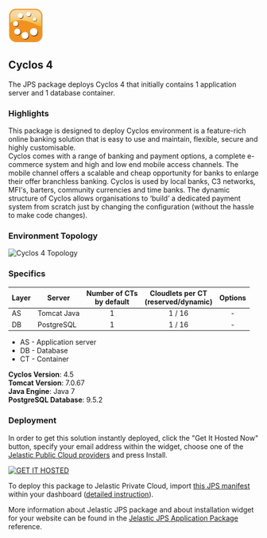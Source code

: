 [![Cyclos 4](images/cyclos.png)](../cyclos-4)
##  Cyclos 4

The JPS package deploys Cyclos 4 that initially contains 1 application server and 1 database container.

### Highlights
This package is designed to deploy Cyclos environment is a feature-rich online banking solution that is easy to use and maintain, flexible, secure and highly customisable.<br />
Cyclos comes with a range of banking and payment options, a complete e-commerce system and high and low end mobile access channels. The mobile channel offers a scalable and cheap opportunity for banks to enlarge their offer branchless banking.
Cyclos is used by local banks, C3 networks, MFI's, barters, community currencies and time banks. The dynamic structure of Cyclos allows organisations to ‘build’ a dedicated payment system from scratch just by changing the configuration (without the hassle to make code changes).

### Environment Topology

![Cyclos 4 Topology](https://docs.google.com/drawings/d/1y_9OrXUGu3IssIkZ7oYwEkOj2D75K1lRNjri4NYpVEA/pub?w=505&h=216)

### Specifics

Layer                |     Server    | Number of CTs <br/> by default | Cloudlets per CT <br/> (reserved/dynamic) | Options
-------------------- | --------------| :----------------------------: | :---------------------------------------: | :-----:
AS                   | Tomcat Java |       1                        |           1 / 16                          | -
DB                   |    PostgreSQL      |       1                        |           1 / 16                           | -

* AS - Application server 
* DB - Database 
* CT - Container

**Cyclos Version**: 4.5<br/>
**Tomcat Version**: 7.0.67<br/>
**Java Engine**: Java 7<br/>
**PostgreSQL Database**: 9.5.2

### Deployment

In order to get this solution instantly deployed, click the "Get It Hosted Now" button, specify your email address within the widget, choose one of the [Jelastic Public Cloud providers](https://jelastic.cloud) and press Install.

[![GET IT HOSTED](https://raw.githubusercontent.com/jelastic-jps/jpswiki/master/images/getithosted.png)](https://jelastic.com/install-application/?manifest=https%3A%2F%2Fgithub.com%2Fjelastic-jps%2Fcyclos%2Fraw%2Fmaster%2Fcyclos-4%2Fmanifest.jps)

To deploy this package to Jelastic Private Cloud, import [this JPS manifest](../../../raw/master/manifest.jps) within your dashboard ([detailed instruction](https://docs.jelastic.com/environment-export-import#import)).

More information about Jelastic JPS package and about installation widget for your website can be found in the [Jelastic JPS Application Package](https://github.com/jelastic-jps/jpswiki/wiki/Jelastic-JPS-Application-Package) reference.